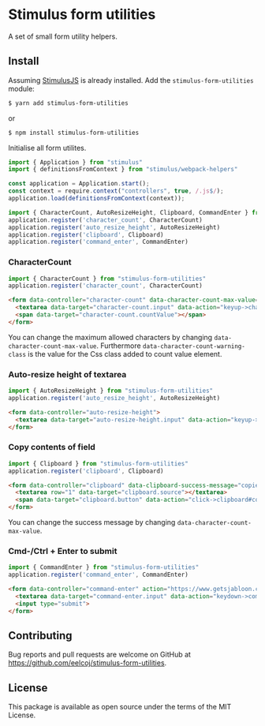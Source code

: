 # Stimulus form utilities
A set of small form utility helpers.

## Install

Assuming [StimulusJS](https://stimulusjs.org) is already installed. Add the `stimulus-form-utilities` module:

```bash
$ yarn add stimulus-form-utilities
```

or

```bash
$ npm install stimulus-form-utilities
```

Initialise all form utilites.
```javascript
import { Application } from "stimulus"
import { definitionsFromContext } from "stimulus/webpack-helpers"

const application = Application.start();
const context = require.context("controllers", true, /.js$/);
application.load(definitionsFromContext(context));

import { CharacterCount, AutoResizeHeight, Clipboard, CommandEnter } from "stimulus-form-utilities"
application.register('character_count', CharacterCount)
application.register('auto_resize_height', AutoResizeHeight)
application.register('clipboard', Clipboard)
application.register('command_enter', CommandEnter)
```

### CharacterCount
```javascript
import { CharacterCount } from "stimulus-form-utilities"
application.register('character_count', CharacterCount)
```

```html
<form data-controller="character-count" data-character-count-max-value="10" data-character-count-warning-class="text-red">
  <textarea data-target="character-count.input" data-action="keyup->character-count#update"></textarea>
  <span data-target="character-count.countValue"></span>
</form>
```
You can change the maximum allowed characters by changing `data-character-count-max-value`. Furthermore `data-character-count-warning-class` is the value for the Css class added to count value element.

### Auto-resize height of textarea
```javascript
import { AutoResizeHeight } from "stimulus-form-utilities"
application.register('auto_resize_height', AutoResizeHeight)
```

```html
<form data-controller="auto-resize-height">
  <textarea data-target="auto-resize-height.input" data-action="keyup->auto-resize-height#update"></textarea>
</form>
```

### Copy contents of field
```javascript
import { Clipboard } from "stimulus-form-utilities"
application.register('clipboard', Clipboard)
```

```html
<form data-controller="clipboard" data-clipboard-success-message="copied">
  <textarea row="1" data-target="clipboard.source"></textarea>
  <span data-target="clipboard.button" data-action="click->clipboard#copy">copy</span>
</form>
```

You can change the success message by changing `data-character-count-max-value`.

### Cmd-/Ctrl + Enter to submit
```javascript
import { CommandEnter } from "stimulus-form-utilities"
application.register('command_enter', CommandEnter)
```

```html
<form data-controller="command-enter" action="https://www.getsjabloon.com">
  <textarea data-target="command-enter.input" data-action="keydown->command-enter#submit"></textarea>
  <input type="submit">
</form>
```

## Contributing

Bug reports and pull requests are welcome on GitHub at <https://github.com/eelcoj/stimulus-form-utilities>.

## License

This package is available as open source under the terms of the MIT License.
